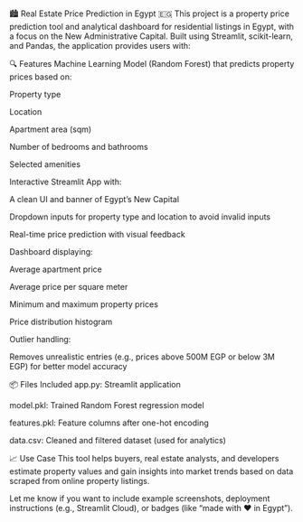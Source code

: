 🏙️ Real Estate Price Prediction in Egypt 🇪🇬
This project is a property price prediction tool and analytical dashboard for residential listings in Egypt, with a focus on the New Administrative Capital. Built using Streamlit, scikit-learn, and Pandas, the application provides users with:

🔍 Features
Machine Learning Model (Random Forest) that predicts property prices based on:

Property type

Location

Apartment area (sqm)

Number of bedrooms and bathrooms

Selected amenities

Interactive Streamlit App with:

A clean UI and banner of Egypt’s New Capital

Dropdown inputs for property type and location to avoid invalid inputs

Real-time price prediction with visual feedback

Dashboard displaying:

Average apartment price

Average price per square meter

Minimum and maximum property prices

Price distribution histogram

Outlier handling:

Removes unrealistic entries (e.g., prices above 500M EGP or below 3M EGP) for better model accuracy

📦 Files Included
app.py: Streamlit application

model.pkl: Trained Random Forest regression model

features.pkl: Feature columns after one-hot encoding

data.csv: Cleaned and filtered dataset (used for analytics)

📈 Use Case
This tool helps buyers, real estate analysts, and developers estimate property values and gain insights into market trends based on data scraped from online property listings.

Let me know if you want to include example screenshots, deployment instructions (e.g., Streamlit Cloud), or badges (like “made with ❤️ in Egypt”).
